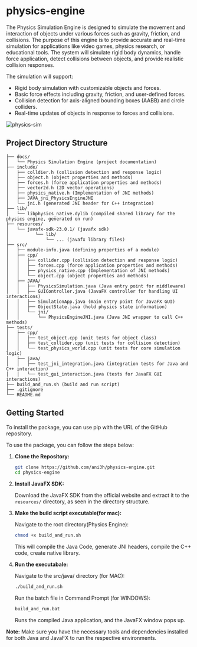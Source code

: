 # physics-engine
The Physics Simulation Engine is designed to simulate the movement and interaction of objects under various forces such as gravity, friction, and collisions.
The purpose of this engine is to provide accurate and real-time simulation for applications like video games, physics research, or educational tools. 
The system will simulate rigid body dynamics, handle force application, detect collisions between objects, and provide realistic collision responses. 

The simulation will support: 
- Rigid body simulation with customizable objects and forces. 
- Basic force effects including gravity, friction, and user-defined forces. 
- Collision detection for axis-aligned bounding boxes (AABB) and circle colliders. 
- Real-time updates of objects in response to forces and collisions.



![physics-sim](https://github.com/user-attachments/assets/54fd0a04-300d-4be1-bf76-26fc91270f49)



## Project Directory Structure
```
├── docs/
│   └── Physics Simulation Engine (project documentation)
├── include/
│   ├── colldier.h (collision detection and response logic)
│   ├── object.h (object properties and methods)
│   ├── forces.h (force application properties and methods)
│   ├── vector2d.h (2D vector operations)
│   ├── physics_native.h (Implementation of JNI methods)
│   ├── JAVA_jni_PhysicsEngineJNI
│   └── jni.h (generated JNI header for C++ integration)
├── lib/
│   └── libphysics_native.dylib (compiled shared library for the physics engine, generated on run)
├── resources/
│   └── javafx-sdk-23.0.1/ (javafx sdk)
│          └── lib/
│              └── ... (javafx library files)
├── src/
│   ├── module-info.java (defining properties of a module)
│   ├── cpp/
│   │   ├── collider.cpp (collision detection and response logic)
│   │   ├── forces.cpp (force application properties and methods)
│   │   ├── physics_native.cpp (Implementation of JNI methods)
│   │   └── object.cpp (object properties and methods)
│   ├── JAVA/
│   │   ├── PhysicsSimulation.java (Java entry point for middleware)
│   │   ├── GUIController.java (JavaFX controller for handling UI interactions)
│   │   ├── SimulationApp.java (main entry point for JavaFX GUI)
│   │   ├── ObjectState.java (hold physics state information)
│   │   └── jni/
│   │       └── PhysicsEngineJNI.java (Java JNI wrapper to call C++ methods)
├── tests/
│   ├── cpp/
│   │   ├── test_object.cpp (unit tests for object class)
│   │   ├── test_collider.cpp (unit tests for collision detection)
│   │   └── test_physics_world.cpp (unit tests for core simulation logic)
│   ├── java/
│   │   ├── test_jni_integration.java (integration tests for Java and C++ interaction)
│   │   └── test_gui_interaction.java (tests for JavaFX GUI interactions)
├── build_and_run.sh (build and run script)
├── .gitignore
└── README.md
```

## Getting Started

To install the package, you can use pip with the URL of the GitHub repository.

To use the package, you can follow the steps below:

1. **Clone the Repository:**
   ```bash
   git clone https://github.com/ani3h/physics-engine.git
   cd physics-engine
   ```
   
2. **Install JavaFX SDK:**
   
   Download the JavaFX SDK from the official website and extract it to the `resources/` directory, as seen in the directory structure.

3. **Make the build script executable(for mac):**
   
   Navigate to the root directory(Physics Engine):
   ```bash
   chmod +x build_and_run.sh
   ```
   
   This will compile the Java Code, generate JNI headers, compile the C++ code, create native library.
   
4. **Run the executabale:**
   
   Navigate to the src/java/ directory (for MAC):
   ```bash
   ./build_and_run.sh
   ```

   Run the batch file in Command Prompt (for WINDOWS):
   ```bash
   build_and_run.bat
   ```

   Runs the compiled Java application, and the JavaFX window pops up.
   
**Note:**
   Make sure you have the necessary tools and dependencies installed for both Java and JavaFX to run the respective environments.
